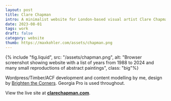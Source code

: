 ```yaml
---
layout: post
title: Clare Chapman
intro: A minimalist website for London-based visual artist Clare Chapman.
date: 2023-08-01
tags: work
draft: false
category: website
thumb: https://maxkohler.com/assets/chapman.png
---
```


{% include "fig.liquid", src: "/assets/chapman.png", alt: "Browser screenshot showing website with a list of years from 1988 to 2024 and many small reproductions of abstract paintings", class: "big"%}

Wordpress/Timber/ACF development and content modelling by me, design by [Brighten the Corners](https://brightenthecorners.com/). Georgia Pro is used throughout.

View the live site at **[clarechapman.com](https://www.clarechapman.com)**.
